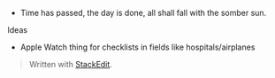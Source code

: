 
 - Time has passed, the day is done, all shall fall with the somber sun.

Ideas
 - Apple Watch thing for checklists in fields like hospitals/airplanes
> Written with [StackEdit](https://stackedit.io/).
<!--stackedit_data:
eyJoaXN0b3J5IjpbNzI2NjI4NzAwLDk2Mzk0NjA4Nl19
-->